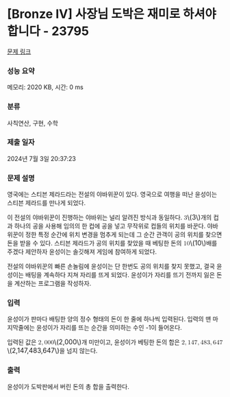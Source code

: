 # [Bronze IV] 사장님 도박은 재미로 하셔야 합니다 - 23795 

[문제 링크](https://www.acmicpc.net/problem/23795) 

### 성능 요약

메모리: 2020 KB, 시간: 0 ms

### 분류

사칙연산, 구현, 수학

### 제출 일자

2024년 7월 3일 20:37:23

### 문제 설명

<p data-pm-slice="1 1 []">영국에는 스티븐 제라드라는 전설의 야바위꾼이 있다. 영국으로 여행을 떠난 윤성이는 스티븐 제라드를 만나게 되었다.</p>

<p>이 전설의 야바위꾼이 진행하는 야바위는 널리 알려진 방식과 동일하다. <mjx-container class="MathJax" jax="CHTML" style="font-size: 109%; position: relative;"><mjx-math class="MJX-TEX" aria-hidden="true"><mjx-mn class="mjx-n"><mjx-c class="mjx-c33"></mjx-c></mjx-mn></mjx-math><mjx-assistive-mml unselectable="on" display="inline"><math xmlns="http://www.w3.org/1998/Math/MathML"><mn>3</mn></math></mjx-assistive-mml><span aria-hidden="true" class="no-mathjax mjx-copytext">\(3\)</span></mjx-container>개의 컵과 하나의 공을 사용해 임의의 한 컵에 공을 넣고 무작위로 컵들의 위치를 바꾼다. 야바위꾼이 정한 특정 순간에 위치 변경을 멈추게 되는데 그 순간 관객이 공의 위치를 찾으면 돈을 받을 수 있다. 스티븐 제라드가 공의 위치를 찾았을 때 베팅한 돈의 <mjx-container class="MathJax" jax="CHTML" style="font-size: 109%; position: relative;"><mjx-math class="MJX-TEX" aria-hidden="true"><mjx-mn class="mjx-n"><mjx-c class="mjx-c31"></mjx-c><mjx-c class="mjx-c30"></mjx-c></mjx-mn></mjx-math><mjx-assistive-mml unselectable="on" display="inline"><math xmlns="http://www.w3.org/1998/Math/MathML"><mn>10</mn></math></mjx-assistive-mml><span aria-hidden="true" class="no-mathjax mjx-copytext">\(10\)</span></mjx-container>배를 주겠다 제안하자 윤성이는 솔깃해져 게임에 참여하게 되었다.</p>

<p>전설의 야바위꾼의 빠른 손놀림에 윤성이는 단 한번도 공의 위치를 찾지 못했고, 결국 윤성이는 배팅을 계속하다 지쳐 자리를 뜨게 되었다. 윤성이가 자리를 뜨기 전까지 잃은 돈을 계산하는 프로그램을 작성하자.</p>

### 입력 

 <p data-pm-slice="1 1 []">윤성이가 판마다 배팅한 양의 정수 형태의 돈이 한 줄에 하나씩 입력된다. 입력의 맨 마지막줄에는 윤성이가 자리를 뜨는 순간을 의미하는 수인 -1이 들어온다.</p>

<p data-pm-slice="1 1 []">입력된 값은 <mjx-container class="MathJax" jax="CHTML" style="font-size: 109%; position: relative;"><mjx-math class="MJX-TEX" aria-hidden="true"><mjx-mn class="mjx-n"><mjx-c class="mjx-c32"></mjx-c></mjx-mn><mjx-mo class="mjx-n"><mjx-c class="mjx-c2C"></mjx-c></mjx-mo><mjx-mn class="mjx-n" space="2"><mjx-c class="mjx-c30"></mjx-c><mjx-c class="mjx-c30"></mjx-c><mjx-c class="mjx-c30"></mjx-c></mjx-mn></mjx-math><mjx-assistive-mml unselectable="on" display="inline"><math xmlns="http://www.w3.org/1998/Math/MathML"><mn>2</mn><mo>,</mo><mn>000</mn></math></mjx-assistive-mml><span aria-hidden="true" class="no-mathjax mjx-copytext">\(2,000\)</span></mjx-container>개 미만이고, 윤성이가 베팅한 돈의 합은 <mjx-container class="MathJax" jax="CHTML" style="font-size: 109%; position: relative;"><mjx-math class="MJX-TEX" aria-hidden="true"><mjx-mn class="mjx-n"><mjx-c class="mjx-c32"></mjx-c></mjx-mn><mjx-mo class="mjx-n"><mjx-c class="mjx-c2C"></mjx-c></mjx-mo><mjx-mn class="mjx-n" space="2"><mjx-c class="mjx-c31"></mjx-c><mjx-c class="mjx-c34"></mjx-c><mjx-c class="mjx-c37"></mjx-c></mjx-mn><mjx-mo class="mjx-n"><mjx-c class="mjx-c2C"></mjx-c></mjx-mo><mjx-mn class="mjx-n" space="2"><mjx-c class="mjx-c34"></mjx-c><mjx-c class="mjx-c38"></mjx-c><mjx-c class="mjx-c33"></mjx-c></mjx-mn><mjx-mo class="mjx-n"><mjx-c class="mjx-c2C"></mjx-c></mjx-mo><mjx-mn class="mjx-n" space="2"><mjx-c class="mjx-c36"></mjx-c><mjx-c class="mjx-c34"></mjx-c><mjx-c class="mjx-c37"></mjx-c></mjx-mn></mjx-math><mjx-assistive-mml unselectable="on" display="inline"><math xmlns="http://www.w3.org/1998/Math/MathML"><mn>2</mn><mo>,</mo><mn>147</mn><mo>,</mo><mn>483</mn><mo>,</mo><mn>647</mn></math></mjx-assistive-mml><span aria-hidden="true" class="no-mathjax mjx-copytext">\(2,147,483,647\)</span></mjx-container>을 넘지 않는다.</p>

### 출력 

 <p data-pm-slice="1 1 []">윤성이가 도박판에서 버린 돈의 총 합을 출력한다.</p>

